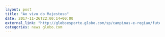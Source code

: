 ```yaml
---
layout: post
title: "Ao vivo do Majestoso"
date: 2017-11-26T22:00:14+00:00
external_link: "http://globoesporte.globo.com/sp/campinas-e-regiao/futebol/times/ponte-preta/cobertura.html"
categories: news globo.com
---
```

